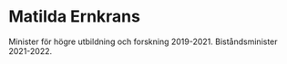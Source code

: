 # Matilda Ernkrans

Minister för högre utbildning och forskning 2019\-2021\. Biståndsminister 2021\-2022\.
